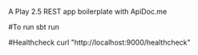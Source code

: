 A Play 2.5 REST app boilerplate with ApiDoc.me

#To run
  sbt run

#Healthcheck
  curl "http://localhost:9000/healthcheck"